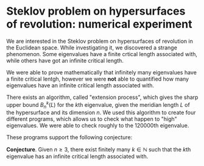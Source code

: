 # Steklov problem on hypersurfaces of revolution: numerical experiment

We are interested in the Steklov problem on hypersurfaces of revolution in the Euclidean space. 
While investigating it, we discovered a strange phenomenon. 
Some eigenvalues have a finite crtical length associated with, while others have got an infinite critical length.

We were able to prove mathematically that infinitely many eigenvalues have a finite critical lentgh, 
however we were **not** able to quantified how many eigenvalues have an infinite critical length associated with.

There exists an algorithm, called "extension process", which gives the sharp upper bound $B_n^k(L)$ for the $k$th eigenvalue, 
given the meridian length $L$ of the hypersurface and its dimension $n$. We used this algorithm to create four different programs,
which allows us to check what happen to "high" eigenvalues. We were able to check roughly to the $120 000$th eigenvalue.

These programs support the following conjecture:

**Conjecture**. Given $n \ge 3$, there exist finitely many $k \in \mathbb{N}$ such that the $k$th eigenvalue has an infinite critical length associated with.
